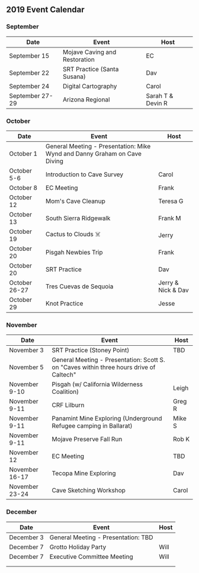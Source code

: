 ## 2019 Event Calendar
### September
| Date | Event | Host |
| --- | --- | --- |
| September 15 | Mojave Caving and Restoration | EC |
| September 22 | SRT Practice (Santa Susana) | Dav |
| September 24 | Digital Cartography | Carol |
| September 27-29 | Arizona Regional | Sarah T & Devin R |

### October
| Date | Event | Host |
| --- | --- | --- |
| October 1 | General Meeting - Presentation: Mike Wynd and Danny Graham on Cave Diving | |
| October 5-6 | Introduction to Cave Survey | Carol |
| October 8 | EC Meeting | Frank |
| October 12 | Mom's Cave Cleanup | Teresa G |
| October 13 | South Sierra Ridgewalk | Frank M |
| October 19 | Cactus to Clouds ☠️ | Jerry |
| October 20 | Pisgah Newbies Trip | Frank |
| October 20 | SRT Practice | Dav |
| October 26-27 | Tres Cuevas de Sequoia | Jerry & Nick & Dav |
| October 29 | Knot Practice | Jesse |

### November
| Date | Event | Host |
| --- | --- | --- |
| November 3 | SRT Practice (Stoney Point) | TBD |
| November 5 | General Meeting - Presentation: Scott S. on "Caves within three hours drive of Caltech" | |
| November 9-10 | Pisgah (w/ California Wilderness Coalition) | Leigh  |
| November 9-11 | CRF Lilburn | Greg R |
| November 9-11 | Panamint Mine Exploring  (Underground Refugee camping in Ballarat) | Mike S |
| November 9-11 | Mojave Preserve Fall Run | Rob K |
| November 12 | EC Meeting | TBD |
| November 16-17 | Tecopa Mine Exploring | Dav |
| November 23-24 | Cave Sketching Workshop | Carol |

### December
| Date | Event | Host |
| --- | --- | --- |
| December 3 | General Meeting - Presentation: TBD | |
| December 7 | Grotto Holiday Party | Will |
| December 7 | Executive Committee Meeting | Will |
| | | |
| | | |
